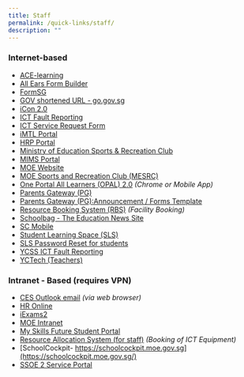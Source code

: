 ```yaml
---
title: Staff
permalink: /quick-links/staff/
description: ""
---
```






### Internet-based

* [ACE-learning](https://www.ace-learning.com/)
*   [All Ears Form Builder](https://forms.moe.edu.sg/)
*   [FormSG](https://form.gov.sg/#!/)
*   [GOV shortened URL - go.gov.sg](http://go.gov.sg/)
*   [iCon 2.0](https://workspace.google.com/dashboard)
*   [ICT Fault Reporting](https://go.gov.sg/ictfaultreporting)
*   [ICT Service Request Form](https://go.gov.sg/ycss-ictrequest)
*   [iMTL Portal](https://imtl.moe.edu.sg/)
*   [HRP Portal](https://www.hrp.gov.sg/hrp/#/)
*   [Ministry of Education Sports & Recreation Club](https://www.mesrc.net/)
*   [MIMS Portal](https://portal.mims.moe.gov.sg/)
*   [MOE Website](https://www.moe.gov.sg/)
*   [MOE Sports and Recreation Club (MESRC)](https://www.mesrc.net/)
*   [One Portal All Learners (OPAL) 2.0](https://www.opal2.moe.edu.sg/app/learner)
_(Chrome or Mobile App)_
*   [Parents Gateway (PG)](https://pg.moe.edu.sg/)
*   [Parents Gateway (PG)](https://go.gov.sg/pg-announcements-forms)[:Announcement / Forms Template](https://go.gov.sg/pg-announcements-forms)
*   [Resource Booking System (RBS)](https://rbs.avero-tech.com/login.html) _(Facility Booking)_
*   [Schoolbag - The Education News Site](https://www.schoolbag.edu.sg/)
*   [SC Mobile](https://scmobile.moe.edu.sg/login)
*   [Student Learning Space (SLS)](https://vle.learning.moe.edu.sg/admin_login)
*   [SLS Password Reset for students](https://go.gov.sg/sls-pw-reset)
*   [YCSS ICT Fault Reporting](https://docs.google.com/forms/d/e/1FAIpQLSfUeklibLOTx_u2Zhsu5_wW3m73T8tmAQgKtX3QNSKxuPKWLg/viewform?usp=sf_link)
*   [YCTech (Teachers)](https://sites.google.com/moe.edu.sg/yctech/)

### Intranet - Based (requires VPN)

*   [CES Outlook email](https://schools.gov.sg/owa) _(via web browser)_
*   [HR Online](https://intranet.moe.gov.sg/hronline/Pages/Home.aspx)
*   [iExams2](https://iexams.seab.gov.sg/)
*   [MOE Intranet](https://intranet.moe.gov.sg/)
*   [My Skills Future Student Portal](https://www.myskillsfuture.sg/content/student/en/secondary.html)
*   [Resource Allocation System (for staff)](http://w3223sadmw01554.schools.moe.edu.sg/ras) _(Booking of ICT Equipment)_
*   [SchoolCockpit- https://schoolcockpit.moe.gov.sg](https://schoolcockpit.moe.gov.sg/)
*   [SSOE 2 Service Portal](https://ssoe2.moe.edu.sg/sp)